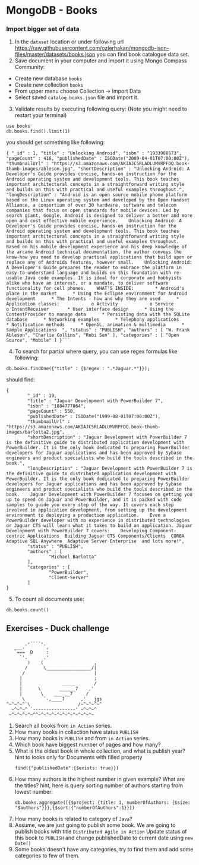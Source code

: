 # MongoDB - Books

### Import bigger set of data

1. In the `dataset` location or under following url https://raw.githubusercontent.com/ozlerhakan/mongodb-json-files/master/datasets/books.json you can find book catalogue data set.
2. Save document in your computer and import it using Mongo Compass Community:
- Create new database `books`
- Create new collection `books`
- From upper menu choose Collection -> Import Data
- Select saved `catalog.books.json` file and import it.
3. Validate results by executing following query:
(Note you might need to restart your terminal)
```aidl
use books
db.books.find().limit(1)
```
you should get something like following:
```aidl
{ "_id" : 1, "title" : "Unlocking Android", "isbn" : "1933988673", "pageCount" : 416, "publishedDate" : ISODate("2009-04-01T07:00:00Z"), "thumbnailUrl" : "https://s3.amazonaws.com/AKIAJC5RLADLUMVRPFDQ.book-thumb-images/ableson.jpg", "shortDescription" : "Unlocking Android: A Developer's Guide provides concise, hands-on instruction for the Android operating system and development tools. This book teaches important architectural concepts in a straightforward writing style and builds on this with practical and useful examples throughout.", "longDescription" : "Android is an open source mobile phone platform based on the Linux operating system and developed by the Open Handset Alliance, a consortium of over 30 hardware, software and telecom companies that focus on open standards for mobile devices. Led by search giant, Google, Android is designed to deliver a better and more open and cost effective mobile experience.    Unlocking Android: A Developer's Guide provides concise, hands-on instruction for the Android operating system and development tools. This book teaches important architectural concepts in a straightforward writing style and builds on this with practical and useful examples throughout. Based on his mobile development experience and his deep knowledge of the arcane Android technical documentation, the author conveys the know-how you need to develop practical applications that build upon or replace any of Androids features, however small.    Unlocking Android: A Developer's Guide prepares the reader to embrace the platform in easy-to-understand language and builds on this foundation with re-usable Java code examples. It is ideal for corporate and hobbyists alike who have an interest, or a mandate, to deliver software functionality for cell phones.    WHAT'S INSIDE:        * Android's place in the market      * Using the Eclipse environment for Android development      * The Intents - how and why they are used      * Application classes:            o Activity            o Service            o IntentReceiver       * User interface design      * Using the ContentProvider to manage data      * Persisting data with the SQLite database      * Networking examples      * Telephony applications      * Notification methods      * OpenGL, animation & multimedia      * Sample Applications  ", "status" : "PUBLISH", "authors" : [ "W. Frank Ableson", "Charlie Collins", "Robi Sen" ], "categories" : [ "Open Source", "Mobile" ] }```
```
4. To search for partial where query, you can use regex formulas like following:
```aidl
db.books.findOne({"title" : {$regex : ".*Jaguar.*"}});
```
should find:
```aidl
{
        "_id" : 19,
        "title" : "Jaguar Development with PowerBuilder 7",
        "isbn" : "1884777864",
        "pageCount" : 550,
        "publishedDate" : ISODate("1999-08-01T07:00:00Z"),
        "thumbnailUrl" : "https://s3.amazonaws.com/AKIAJC5RLADLUMVRPFDQ.book-thumb-images/barlotta2.jpg",
        "shortDescription" : "Jaguar Development with PowerBuilder 7 is the definitive guide to distributed application development with PowerBuilder. It is the only book dedicated to preparing PowerBuilder developers for Jaguar applications and has been approved by Sybase engineers and product specialists who build the tools described in the book.",
        "longDescription" : "Jaguar Development with PowerBuilder 7 is the definitive guide to distributed application development with PowerBuilder. It is the only book dedicated to preparing PowerBuilder developers for Jaguar applications and has been approved by Sybase engineers and product specialists who build the tools described in the book.    Jaguar Development with PowerBuilder 7 focuses on getting you up to speed on Jaguar and PowerBuilder, and it is packed with code samples to guide you every step of the way. It covers each step involved in application development, from setting up the development environment to deploying a production application.    Even a PowerBuilder developer with no experience in distributed technologies or Jaguar CTS will learn what it takes to build an application. Jaguar Development with PowerBuilder 7 covers:    Developing Component-centric Applications  Building Jaguar CTS Components/Clients  CORBA  Adaptive SQL Anywhere  Adaptive Server Enterprise  and lots more!",
        "status" : "PUBLISH",
        "authors" : [
                "Michael Barlotta"
        ],
        "categories" : [
                "PowerBuilder",
                "Client-Server"
        ]
}
```
5. To count all documents use:
```aidl
db.books.count()
```
## Exercises - Duck challenge 
```aidl
        ,----,
   ___.`      `,
   `===  D     :
     `'.      .'
        )    (                   ,
       /      \_________________/|
      /                          |
     |                           ;
     |               _____       /
     |      \       ______7    ,'
     |       \    ______7     /
      \       `-,____7      ,'   jgs
^~^~^~^`\                  /~^~^~^~^
  ~^~^~^ `----------------' ~^~^~^
 ~^~^~^~^~^^~^~^~^~^~^~^~^~^~^~^~  
```

1. Search all books from `in Action` series.
2. How many books in collection have status `PUBLISH`
3. How many books is `PUBLISH` and from `in Action` series.
4. Which book have biggest number of pages and how many?
5. What is the oldest book in whole collection, and what is publish year?
    hint to looks only for Documents with filled property
    ```aidl
    find({"publishedDate":{$exists: true}})
    ```
6. How many authors is the highest number in given example? What are the titles?
    hint, here is query sorting number of authors starting from lowest number:
    ```aidl
    db.books.aggregate([{$project: {title: 1, numberOfAuthors: {$size: "$authors"}}},{$sort:{"numberOfAuthors":1}}])
    ```
7. How many books is related to category of `Java`?
8. Assume, we are just going to publish some book. We are going to publish books with title `Distributed Agile in Action` 
Update status of this book to `PUBLISH` and change publishedDate to current date using `new Date()`
9. Some books doesn't have any categories, try to find them and add some categories to few of them.
